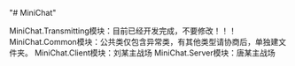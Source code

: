 "# MiniChat" 

MiniChat.Transmitting模块：目前已经开发完成，不要修改！！！
MiniChat.Common模块：公共类仅包含异常类，有其他类型请协商后，单独建文件夹。
MiniChat.Client模块：刘某主战场
MiniChat.Server模块：唐某主战场
